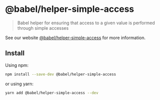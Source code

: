 # @babel/helper-simple-access

> Babel helper for ensuring that access to a given value is performed through simple accesses

See our website [@babel/helper-simple-access](https://babeljs.io/docs/en/next/babel-helper-simple-access.html) for more information.

## Install

Using npm:

```bash
npm install --save-dev @babel/helper-simple-access
```

or using yarn:

```bash
yarn add @babel/helper-simple-access --dev
```

